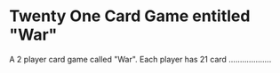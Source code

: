# Twenty One Card Game entitled "War"

A 2 player card game called "War". Each player has 21 card ...................
